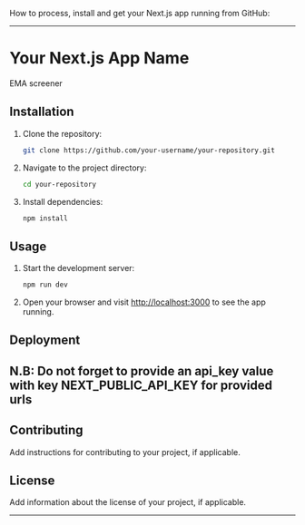 How to process, install and get your Next.js app running from GitHub:

---

# Your Next.js App Name

EMA screener

## Installation

1. Clone the repository:

   ```bash
   git clone https://github.com/your-username/your-repository.git
   ```

2. Navigate to the project directory:

   ```bash
   cd your-repository
   ```

3. Install dependencies:

   ```bash
   npm install
   ```

## Usage

1. Start the development server:

   ```bash
   npm run dev
   ```

2. Open your browser and visit [http://localhost:3000](http://localhost:3000) to see the app running.

## Deployment

## N.B: Do not forget to provide an api_key value with key NEXT_PUBLIC_API_KEY for provided urls

## Contributing

Add instructions for contributing to your project, if applicable.

## License

Add information about the license of your project, if applicable.

---
